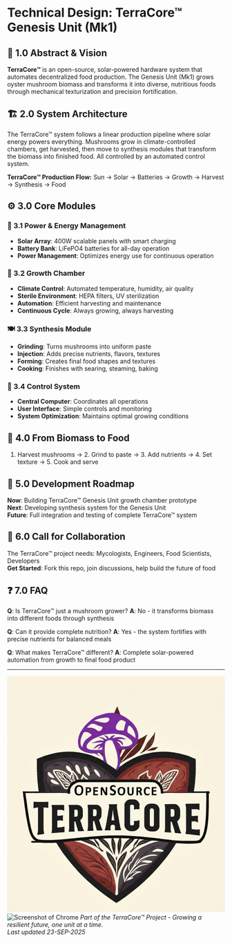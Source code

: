 # Technical Design: TerraCore™ Genesis Unit (Mk1)

## 🎯 1.0 Abstract & Vision
**TerraCore™** is an open-source, solar-powered hardware system that automates decentralized food production. The Genesis Unit (Mk1) grows oyster mushroom biomass and transforms it into diverse, nutritious foods through mechanical texturization and precision fortification.

## 🏗️ 2.0 System Architecture
The TerraCore™ system follows a linear production pipeline where solar energy powers everything. Mushrooms grow in climate-controlled chambers, get harvested, then move to synthesis modules that transform the biomass into finished food. All controlled by an automated control system.

**TerraCore™ Production Flow:** Sun → Solar → Batteries → Growth → Harvest → Synthesis → Food

## ⚙️ 3.0 Core Modules

### 🔋 3.1 Power & Energy Management
- **Solar Array**: 400W scalable panels with smart charging
- **Battery Bank**: LiFePO4 batteries for all-day operation  
- **Power Management**: Optimizes energy use for continuous operation

### 🌱 3.2 Growth Chamber
- **Climate Control**: Automated temperature, humidity, air quality
- **Sterile Environment**: HEPA filters, UV sterilization
- **Automation**: Efficient harvesting and maintenance
- **Continuous Cycle**: Always growing, always harvesting

### 🍽️ 3.3 Synthesis Module
- **Grinding**: Turns mushrooms into uniform paste
- **Injection**: Adds precise nutrients, flavors, textures
- **Forming**: Creates final food shapes and textures
- **Cooking**: Finishes with searing, steaming, baking

### 🧠 3.4 Control System
- **Central Computer**: Coordinates all operations
- **User Interface**: Simple controls and monitoring
- **System Optimization**: Maintains optimal growing conditions

## 🔄 4.0 From Biomass to Food
1. Harvest mushrooms → 2. Grind to paste → 3. Add nutrients → 4. Set texture → 5. Cook and serve

## 🚀 5.0 Development Roadmap
**Now**: Building TerraCore™ Genesis Unit growth chamber prototype  
**Next**: Developing synthesis system for the Genesis Unit  
**Future**: Full integration and testing of complete TerraCore™ system

## 👥 6.0 Call for Collaboration
The TerraCore™ project needs: Mycologists, Engineers, Food Scientists, Developers  
**Get Started**: Fork this repo, join discussions, help build the future of food

## ❓ 7.0 FAQ
**Q**: Is TerraCore™ just a mushroom grower?
**A**: No - it transforms biomass into different foods through synthesis

**Q**: Can it provide complete nutrition?
**A**: Yes - the system fortifies with precise nutrients for balanced meals

**Q**: What makes TerraCore™ different?
**A**: Complete solar-powered automation from growth to final food product

---
![Screenshot of Chrome](Images/Screenshot_20250923_233102_Chrome.jpg)
![Screenshot of Chrome]()
*Part of the TerraCore™ Project - Growing a resilient future, one unit at a time.*  
*Last updated 23-SEP-2025*
